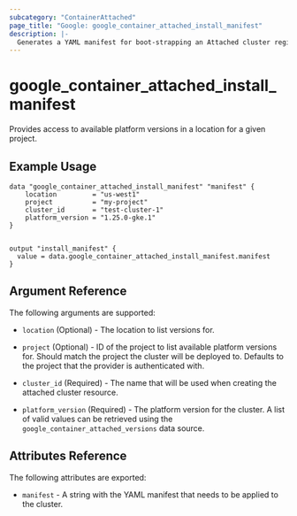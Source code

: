 ```yaml
---
subcategory: "ContainerAttached"
page_title: "Google: google_container_attached_install_manifest"
description: |-
  Generates a YAML manifest for boot-strapping an Attached cluster registration.
---
```


# google\_container\_attached\_install_manifest

Provides access to available platform versions in a location for a given project.

## Example Usage

```hcl
data "google_container_attached_install_manifest" "manifest" {
	location         = "us-west1"
	project          = "my-project"
	cluster_id       = "test-cluster-1"
	platform_version = "1.25.0-gke.1"
}


output "install_manifest" {
  value = data.google_container_attached_install_manifest.manifest
}
```

## Argument Reference

The following arguments are supported:

* `location` (Optional) - The location to list versions for.

* `project` (Optional) - ID of the project to list available platform versions for. Should match the project the cluster will be deployed to.
  Defaults to the project that the provider is authenticated with.

* `cluster_id` (Required) - The name that will be used when creating the attached cluster resource.

* `platform_version` (Required) - The platform version for the cluster. A list of valid values can be retrieved using the `google_container_attached_versions` data source.

## Attributes Reference

The following attributes are exported:

* `manifest` - A string with the YAML manifest that needs to be applied to the cluster.
